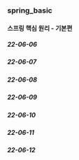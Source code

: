 ### spring_basic

#### 스프링 핵심 원리 - 기본편

##### 22-06-06
##### 22-06-07
##### 22-06-08
##### 22-06-09
##### 22-06-10
##### 22-06-11
##### 22-06-12